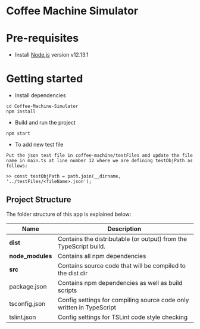 # Coffee Machine Simulator

# Pre-requisites
- Install [Node.js](https://nodejs.org/en/) version v12.13.1

# Getting started
- Install dependencies
```
cd Coffee-Machine-Simulator
npm install
```
- Build and run the project
```
npm start
```
- To add new test file
```
Put the json test file in coffee-machine/testFiles and update the file name in main.ts at line number 12 where we are defining testObjPath as follows:

>> const testObjPath = path.join(__dirname, '../testFiles/<fileName>.json');
```

## Project Structure
The folder structure of this app is explained below:

| Name | Description |
| ------------------------ | --------------------------------------------------------------------------------------------- 
| **dist**                 | Contains the distributable (or output) from the TypeScript build.
| **node_modules**         | Contains all npm dependencies                                                            
| **src**                  | Contains source code that will be compiled to the dist dir                               
| package.json             | Contains npm dependencies as well as build scripts  
| tsconfig.json            | Config settings for compiling source code only written in TypeScript    
| tslint.json              | Config settings for TSLint code style checking                                                

